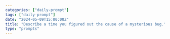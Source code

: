 ```yaml
---
categories: ["daily-prompt"]
tags: ["daily-prompt"]
date: "2024-05-09T15:00:00Z"
title: "Describe a time you figured out the cause of a mysterious bug."
type: "prompts"
---
```

